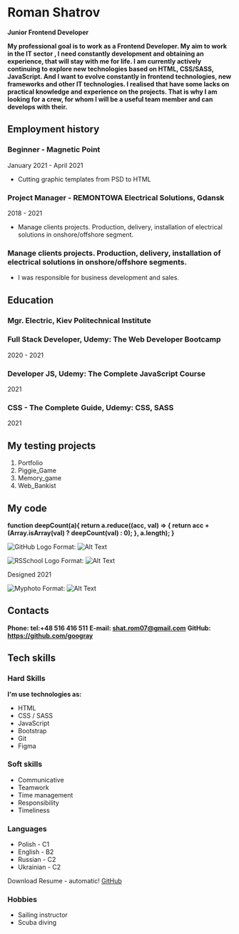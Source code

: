 # Roman Shatrov

**Junior Frontend Developer**

**My professional goal is to work as a Frontend Developer. My aim to work in the IT sector , I need constantly development and obtaining an experience, that will stay with me for life. I am currently actively continuing to explore new technologies based on HTML, CSS/SASS, JavaScript. And I want to evolve constantly in frontend technologies, new frameworks and other IT technologies. I realised that have some lacks on practical knowledge and experience on the projects. That is why I am looking for a crew, for whom I will be a useful team member and can develops with their.**

## Employment history

### Beginner - Magnetic Point

January 2021 - April 2021

- Cutting graphic templates from PSD to HTML

### Project Manager - REMONTOWA Electrical Solutions, Gdansk

2018 - 2021

- Manage clients projects. Production, delivery, installation of electrical solutions in onshore/offshore segment.

### Manage clients projects. Production, delivery, installation of electrical solutions in onshore/offshore segments.

- I was responsible for business development and sales.

## Education

### Mgr. Electric, Kiev Politechnical Institute

### Full Stack Developer, Udemy: The Web Developer Bootcamp

2020 - 2021

### Developer JS, Udemy: The Complete JavaScript Course

2021

### CSS - The Complete Guide, Udemy: CSS, SASS

2021

## My testing projects

1. Portfolio
2. Piggie_Game
3. Memory_game
4. Web_Bankist

## My code

**function deepCount(a){
return a.reduce((acc, val) => {
return acc + (Array.isArray(val) ? deepCount(val) : 0);
}, a.length);
}**

![GitHub Logo](github.jpg)
Format: ![Alt Text](url)

![RSSchool Logo](rsschool.jpg)
Format: ![Alt Text](url)

Designed 2021

![Myphoto](photo.jpg)
Format: ![Alt Text](url)

## Contacts

**Phone: tel:+48 516 416 511**
**E-mail: shat.rom07@gmail.com**
**GitHub: https://github.com/googray**

## Tech skills

### Hard Skills

**I'm use technologies as:**

- HTML
- CSS / SASS
- JavaScript
- Bootstrap
- Git
- Figma

### Soft skills

- Communicative
- Teamwork
- Time management
- Responsibility
- Timeliness

### Languages

- Polish - C1
- English - B2
- Russian - C2
- Ukrainian - C2

Download Resume - automatic!
[GitHub](http://github.com/)

### Hobbies

- Sailing instructor
- Scuba diving

